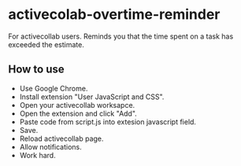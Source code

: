 # activecolab-overtime-reminder

For activecollab users. Reminds you that the time spent on a task has exceeded the estimate.


## How to use

- Use Google Chrome. 
- Install extension "User JavaScript and CSS".
- Open your activecollab worksapce.
- Open the extension and click "Add".
- Paste code from script.js into extesion javascript field.
- Save.
- Reload activecollab page.
- Allow notifications.
- Work hard.
